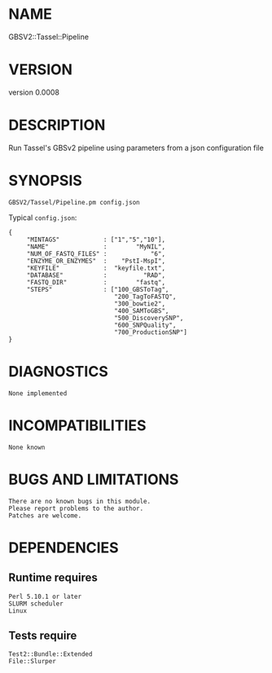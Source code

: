 # NAME

GBSV2::Tassel::Pipeline  

# VERSION

version 0.0008

# DESCRIPTION

Run Tassel's GBSv2 pipeline using parameters from a json configuration file  

# SYNOPSIS

    GBSV2/Tassel/Pipeline.pm config.json  

Typical `config.json`:

    { 
         "MINTAGS"            : ["1","5","10"],
         "NAME"               :        "MyNIL",
         "NUM_OF_FASTQ_FILES" :            "6",
         "ENZYME_OR_ENZYMES"  :    "PstI-MspI",
         "KEYFILE"            :  "keyfile.txt",
         "DATABASE"           :          "RAD",
         "FASTQ_DIR"          :        "fastq",
         "STEPS"              : ["100_GBSToTag",
                                 "200_TagToFASTQ",
                                 "300_bowtie2",
                                 "400_SAMToGBS",
                                 "500_DiscoverySNP",
                                 "600_SNPQuality",
                                 "700_ProductionSNP"]
    }

# DIAGNOSTICS

    None implemented  

# INCOMPATIBILITIES

    None known  

# BUGS AND LIMITATIONS

    There are no known bugs in this module.  
    Please report problems to the author.  
    Patches are welcome.  

# DEPENDENCIES

## Runtime requires  
    Perl 5.10.1 or later  
    SLURM scheduler  
    Linux  

## Tests require  
    Test2::Bundle::Extended  
    File::Slurper  

